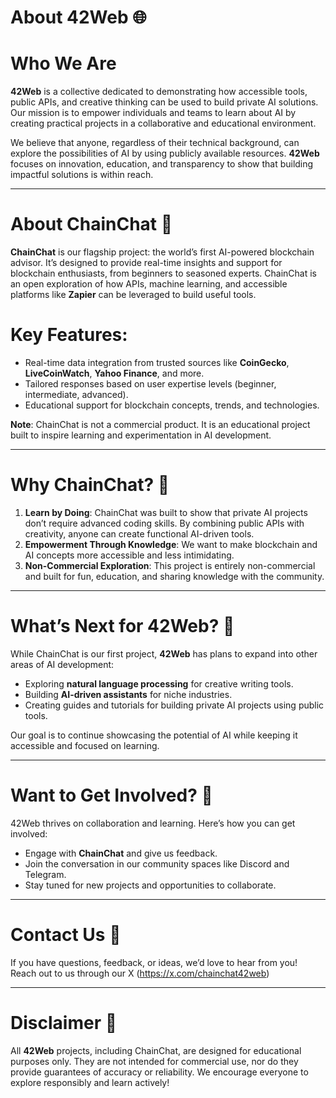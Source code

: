 # About 42Web 🌐

# Who We Are
**42Web** is a collective dedicated to demonstrating how accessible tools, public APIs, and creative thinking can be used to build private AI solutions. Our mission is to empower individuals and teams to learn about AI by creating practical projects in a collaborative and educational environment.

We believe that anyone, regardless of their technical background, can explore the possibilities of AI by using publicly available resources. **42Web** focuses on innovation, education, and transparency to show that building impactful solutions is within reach.

---

# About ChainChat 🤖

**ChainChat** is our flagship project: the world’s first AI-powered blockchain advisor. It’s designed to provide real-time insights and support for blockchain enthusiasts, from beginners to seasoned experts. ChainChat is an open exploration of how APIs, machine learning, and accessible platforms like **Zapier** can be leveraged to build useful tools.

# Key Features:
- Real-time data integration from trusted sources like **CoinGecko**, **LiveCoinWatch**, **Yahoo Finance**, and more.
- Tailored responses based on user expertise levels (beginner, intermediate, advanced).
- Educational support for blockchain concepts, trends, and technologies.

**Note**: ChainChat is not a commercial product. It is an educational project built to inspire learning and experimentation in AI development.

---

# Why ChainChat? 🤔

1. **Learn by Doing**: ChainChat was built to show that private AI projects don’t require advanced coding skills. By combining public APIs with creativity, anyone can create functional AI-driven tools.
2. **Empowerment Through Knowledge**: We want to make blockchain and AI concepts more accessible and less intimidating.
3. **Non-Commercial Exploration**: This project is entirely non-commercial and built for fun, education, and sharing knowledge with the community.

---

# What’s Next for 42Web? 🚀

While ChainChat is our first project, **42Web** has plans to expand into other areas of AI development:
- Exploring **natural language processing** for creative writing tools.
- Building **AI-driven assistants** for niche industries.
- Creating guides and tutorials for building private AI projects using public tools.

Our goal is to continue showcasing the potential of AI while keeping it accessible and focused on learning.

---

# Want to Get Involved? 🤝

42Web thrives on collaboration and learning. Here’s how you can get involved:
- Engage with **ChainChat** and give us feedback.
- Join the conversation in our community spaces like Discord and Telegram.
- Stay tuned for new projects and opportunities to collaborate.

---

# Contact Us 📩

If you have questions, feedback, or ideas, we’d love to hear from you! Reach out to us through our X (https://x.com/chainchat42web)

---

# Disclaimer 📜
All **42Web** projects, including ChainChat, are designed for educational purposes only. They are not intended for commercial use, nor do they provide guarantees of accuracy or reliability. We encourage everyone to explore responsibly and learn actively!
